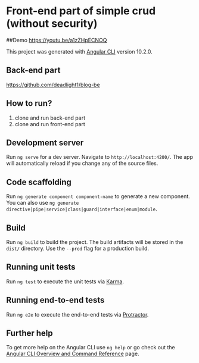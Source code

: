 # Front-end part of simple crud (without security)
##Demo
https://youtu.be/a1zZHpECNOQ

This project was generated with [Angular CLI](https://github.com/angular/angular-cli) version 10.2.0.

## Back-end part
https://github.com/deadlight1/blog-be

## How to run?
1. clone and run back-end part
2. clone and run front-end part

## Development server

Run `ng serve` for a dev server. Navigate to `http://localhost:4200/`. The app will automatically reload if you change any of the source files.

## Code scaffolding

Run `ng generate component component-name` to generate a new component. You can also use `ng generate directive|pipe|service|class|guard|interface|enum|module`.

## Build

Run `ng build` to build the project. The build artifacts will be stored in the `dist/` directory. Use the `--prod` flag for a production build.

## Running unit tests

Run `ng test` to execute the unit tests via [Karma](https://karma-runner.github.io).

## Running end-to-end tests

Run `ng e2e` to execute the end-to-end tests via [Protractor](http://www.protractortest.org/).

## Further help

To get more help on the Angular CLI use `ng help` or go check out the [Angular CLI Overview and Command Reference](https://angular.io/cli) page.
